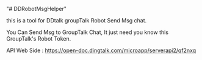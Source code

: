 "# DDRobotMsgHelper" 

this is a tool for DDtalk groupTalk Robot Send Msg chat.

You Can Send Msg to GroupTalk Chat, It just need you know this GroupTalk's Robot Token.

API Web Side : https://open-doc.dingtalk.com/microapp/serverapi2/qf2nxq
